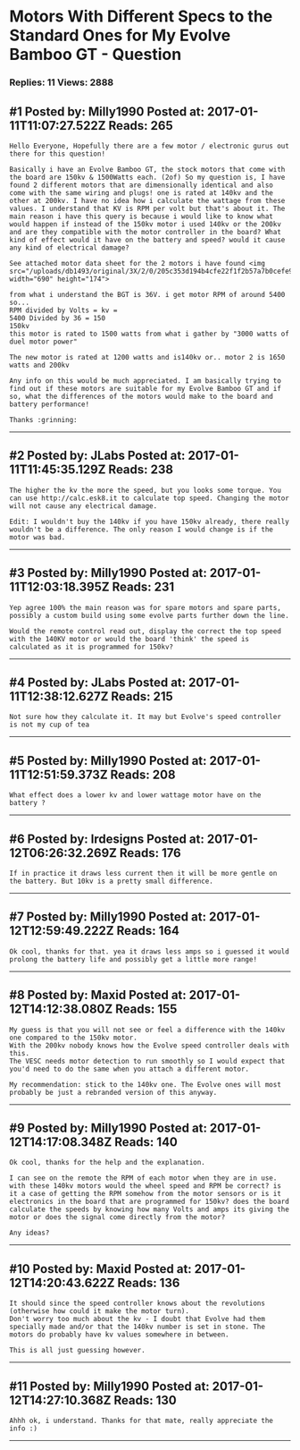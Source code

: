 # Motors With Different Specs to the Standard Ones for My Evolve Bamboo GT - Question

### Replies: 11 Views: 2888

## \#1 Posted by: Milly1990 Posted at: 2017-01-11T11:07:27.522Z Reads: 265

```
Hello Everyone, Hopefully there are a few motor / electronic gurus out there for this question!

Basically i have an Evolve Bamboo GT, the stock motors that come with the board are 150kv & 1500Watts each. (2of) So my question is, I have found 2 different motors that are dimensionally identical and also come with the same wiring and plugs! one is rated at 140kv and the other at 200kv. I have no idea how i calculate the wattage from these values. I understand that KV is RPM per volt but that's about it. The main reason i have this query is because i would like to know what would happen if instead of the 150kv motor i used 140kv or the 200kv and are they compatible with the motor controller in the board? What kind of effect would it have on the battery and speed? would it cause any kind of electrical damage?

See attached motor data sheet for the 2 motors i have found <img src="/uploads/db1493/original/3X/2/0/205c353d194b4cfe22f1f2b57a7b0cefe93e53a0.PNG" width="690" height="174">

from what i understand the BGT is 36V. i get motor RPM of around 5400 so...
RPM divided by Volts = kv =
5400 Divided by 36 = 150
150kv
this motor is rated to 1500 watts from what i gather by "3000 watts of duel motor power"

The new motor is rated at 1200 watts and is140kv or.. motor 2 is 1650 watts and 200kv

Any info on this would be much appreciated. I am basically trying to find out if these motors are suitable for my Evolve Bamboo GT and if so, what the differences of the motors would make to the board and battery performance!

Thanks :grinning:
```

---
## \#2 Posted by: JLabs Posted at: 2017-01-11T11:45:35.129Z Reads: 238

```
The higher the kv the more the speed, but you looks some torque. You can use http://calc.esk8.it to calculate top speed. Changing the motor will not cause any electrical damage.

Edit: I wouldn't buy the 140kv if you have 150kv already, there really wouldn't be a difference. The only reason I would change is if the motor was bad.
```

---
## \#3 Posted by: Milly1990 Posted at: 2017-01-11T12:03:18.395Z Reads: 231

```
Yep agree 100% the main reason was for spare motors and spare parts, possibly a custom build using some evolve parts further down the line.

Would the remote control read out, display the correct the top speed with the 140KV motor or would the board 'think' the speed is calculated as it is programmed for 150kv?
```

---
## \#4 Posted by: JLabs Posted at: 2017-01-11T12:38:12.627Z Reads: 215

```
Not sure how they calculate it. It may but Evolve's speed controller is not my cup of tea
```

---
## \#5 Posted by: Milly1990 Posted at: 2017-01-11T12:51:59.373Z Reads: 208

```
What effect does a lower kv and lower wattage motor have on the battery ?
```

---
## \#6 Posted by: lrdesigns Posted at: 2017-01-12T06:26:32.269Z Reads: 176

```
If in practice it draws less current then it will be more gentle on the battery. But 10kv is a pretty small difference.
```

---
## \#7 Posted by: Milly1990 Posted at: 2017-01-12T12:59:49.222Z Reads: 164

```
Ok cool, thanks for that. yea it draws less amps so i guessed it would prolong the battery life and possibly get a little more range!
```

---
## \#8 Posted by: Maxid Posted at: 2017-01-12T14:12:38.080Z Reads: 155

```
My guess is that you will not see or feel a difference with the 140kv one compared to the 150kv motor.
With the 200kv nobody knows how the Evolve speed controller deals with this.
The VESC needs motor detection to run smoothly so I would expect that you'd need to do the same when you attach a different motor.

My recommendation: stick to the 140kv one. The Evolve ones will most probably be just a rebranded version of this anyway.
```

---
## \#9 Posted by: Milly1990 Posted at: 2017-01-12T14:17:08.348Z Reads: 140

```
Ok cool, thanks for the help and the explanation.

I can see on the remote the RPM of each motor when they are in use. with these 140kv motors would the wheel speed and RPM be correct? is it a case of getting the RPM somehow from the motor sensors or is it electronics in the board that are programmed for 150kv? does the board calculate the speeds by knowing how many Volts and amps its giving the motor or does the signal come directly from the motor?

Any ideas?
```

---
## \#10 Posted by: Maxid Posted at: 2017-01-12T14:20:43.622Z Reads: 136

```
It should since the speed controller knows about the revolutions (otherwise how could it make the motor turn).
Don't worry too much about the kv - I doubt that Evolve had them specially made and/or that the 140kv number is set in stone. The motors do probably have kv values somewhere in between.

This is all just guessing however.
```

---
## \#11 Posted by: Milly1990 Posted at: 2017-01-12T14:27:10.368Z Reads: 130

```
Ahhh ok, i understand. Thanks for that mate, really appreciate the info :)
```

---
